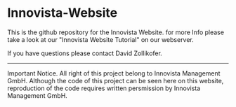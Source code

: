 # Innovista-Website

This is the github repository for the Innovista Website.
for more Info please take a look at our "Innovista Website Tutorial" on our webserver.

If you have questions please contact David Zollikofer.

---
Important Notice. All right of this project belong to Innovista Management GmbH. Although the code of this project can be seen here on this website, reproduction of the code requires written persmission by Innovista Management GmbH.
